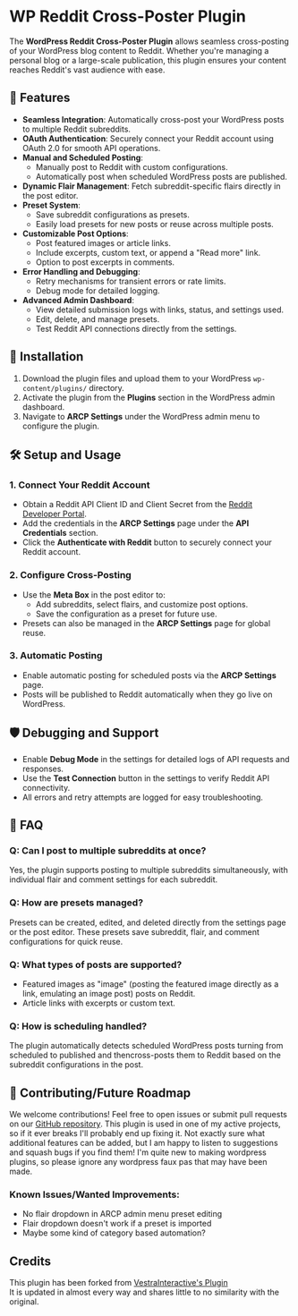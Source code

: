 
# WP Reddit Cross-Poster Plugin

The **WordPress Reddit Cross-Poster Plugin** allows seamless cross-posting of your WordPress blog content to Reddit. Whether you're managing a personal blog or a large-scale publication, this plugin ensures your content reaches Reddit's vast audience with ease.

## 🌟 Features

- **Seamless Integration**: Automatically cross-post your WordPress posts to multiple Reddit subreddits.
- **OAuth Authentication**: Securely connect your Reddit account using OAuth 2.0 for smooth API operations.
- **Manual and Scheduled Posting**:
  - Manually post to Reddit with custom configurations.
  - Automatically post when scheduled WordPress posts are published.
- **Dynamic Flair Management**: Fetch subreddit-specific flairs directly in the post editor.
- **Preset System**:
  - Save subreddit configurations as presets.
  - Easily load presets for new posts or reuse across multiple posts.
- **Customizable Post Options**:
  - Post featured images or article links.
  - Include excerpts, custom text, or append a "Read more" link.
  - Option to post excerpts in comments.
- **Error Handling and Debugging**:
  - Retry mechanisms for transient errors or rate limits.
  - Debug mode for detailed logging.
- **Advanced Admin Dashboard**:
  - View detailed submission logs with links, status, and settings used.
  - Edit, delete, and manage presets.
  - Test Reddit API connections directly from the settings.

## 🚀 Installation

1. Download the plugin files and upload them to your WordPress `wp-content/plugins/` directory.
2. Activate the plugin from the **Plugins** section in the WordPress admin dashboard.
3. Navigate to **ARCP Settings** under the WordPress admin menu to configure the plugin.

## 🛠️ Setup and Usage

### 1. Connect Your Reddit Account
- Obtain a Reddit API Client ID and Client Secret from the [Reddit Developer Portal](https://www.reddit.com/prefs/apps).
- Add the credentials in the **ARCP Settings** page under the **API Credentials** section.
- Click the **Authenticate with Reddit** button to securely connect your Reddit account.

### 2. Configure Cross-Posting
- Use the **Meta Box** in the post editor to:
  - Add subreddits, select flairs, and customize post options.
  - Save the configuration as a preset for future use.
- Presets can also be managed in the **ARCP Settings** page for global reuse.

### 3. Automatic Posting
- Enable automatic posting for scheduled posts via the **ARCP Settings** page.
- Posts will be published to Reddit automatically when they go live on WordPress.

## 🛡️ Debugging and Support

- Enable **Debug Mode** in the settings for detailed logs of API requests and responses.
- Use the **Test Connection** button in the settings to verify Reddit API connectivity.
- All errors and retry attempts are logged for easy troubleshooting.

## 🤔 FAQ

### Q: Can I post to multiple subreddits at once?
Yes, the plugin supports posting to multiple subreddits simultaneously, with individual flair and comment settings for each subreddit.

### Q: How are presets managed?
Presets can be created, edited, and deleted directly from the settings page or the post editor. These presets save subreddit, flair, and comment configurations for quick reuse.

### Q: What types of posts are supported?
- Featured images as "image" (posting the featured image directly as a link, emulating an image post) posts on Reddit.
- Article links with excerpts or custom text.

### Q: How is scheduling handled?
The plugin automatically detects scheduled WordPress posts turning from scheduled to published and thencross-posts them to Reddit based on the subreddit configurations in the post.

## 🎉 Contributing/Future Roadmap

We welcome contributions! Feel free to open issues or submit pull requests on our [GitHub repository](https://github.com/vedaanty/reddit-crosspost-plugin).
This plugin is used in one of my active projects, so if it ever breaks I'll probably end up fixing it. Not exactly sure what additional features can be added, but I am happy to listen to suggestions and squash bugs if you find them!
I'm quite new to making wordpress plugins, so please ignore any wordpress faux pas that may have been made.

### Known Issues/Wanted Improvements: 
- No flair dropdown in ARCP admin menu preset editing
- Flair dropdown doesn't work if a preset is imported
- Maybe some kind of category based automation?
  
## Credits
This plugin has been forked from [VestraInteractive's Plugin](https://github.com/vestrainteractive/reddit-crosspost-plugin.) <br>
It is updated in almost every way and shares little to no similarity with the original.
